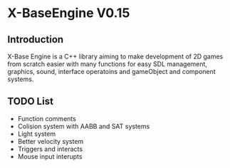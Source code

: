 # X-BaseEngine V0.15
## Introduction
X-Base Engine is a C++ library aiming to make development of 2D games from scratch easier with many functions for easy SDL management, graphics, sound, interface operatoins and gameObject and component systems.

## TODO List
- Function comments
- Colision system with AABB and SAT systems
- Light system
- Better velocity system
- Triggers and interacts
- Mouse input interupts 
